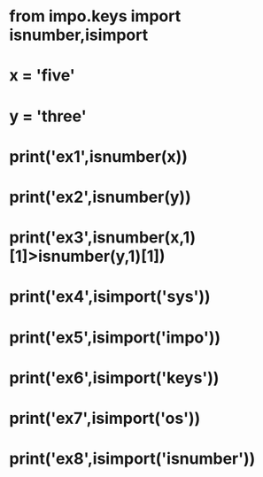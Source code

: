 # from impo.keys import isnumber,isimport
# x = 'five'
# y = 'three'
# print('ex1',isnumber(x))
# print('ex2',isnumber(y))
# print('ex3',isnumber(x,1)[1]>isnumber(y,1)[1])
# print('ex4',isimport('sys'))
# print('ex5',isimport('impo'))
# print('ex6',isimport('keys'))
# print('ex7',isimport('os'))
# print('ex8',isimport('isnumber'))